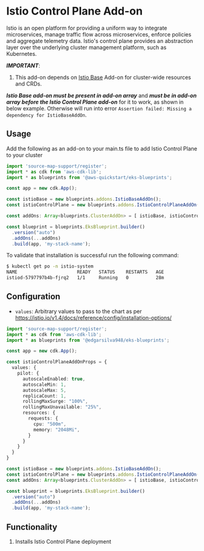# Istio Control Plane Add-on

Istio is an open platform for providing a uniform way to integrate microservices, manage traffic flow across microservices, enforce policies and aggregate telemetry data. Istio's control plane provides an abstraction layer over the underlying cluster management platform, such as Kubernetes.

***IMPORTANT***:

1. This add-on depends on [Istio Base](istio-base.md) Add-on for cluster-wide resources and CRDs.

***Istio Base add-on must be present in add-on array*** and ***must be in add-on array before the Istio Control Plane add-on*** for it to work, as shown in below example. Otherwise will run into error `Assertion failed: Missing a dependency for IstioBaseAddOn`.

## Usage

Add the following as an add-on to your main.ts file to add Istio Control Plane to your cluster

```typescript
import 'source-map-support/register';
import * as cdk from 'aws-cdk-lib';
import * as blueprints from '@aws-quickstart/eks-blueprints';

const app = new cdk.App();

const istioBase = new blueprints.addons.IstioBaseAddOn();
const istioControlPlane = new blueprints.addons.IstioControlPlaneAddOn()

const addOns: Array<blueprints.ClusterAddOn> = [ istioBase, istioControlPlane ];

const blueprint = blueprints.EksBlueprint.builder()
  .version("auto")
  .addOns(...addOns)
  .build(app, 'my-stack-name');
```

To validate that installation is successful run the following command:

```bash
$ kubectl get po -n istio-system
NAME                      READY   STATUS    RESTARTS   AGE
istiod-5797797b4b-fjrq2   1/1     Running   0          28m
```

## Configuration

 - `values`: Arbitrary values to pass to the chart as per https://istio.io/v1.4/docs/reference/config/installation-options/

```typescript
import 'source-map-support/register';
import * as cdk from 'aws-cdk-lib';
import * as blueprints from '@edgarsilva948/eks-blueprints';

const app = new cdk.App();

const istioControlPlaneAddOnProps = {
  values: {
    pilot: {
      autoscaleEnabled: true,
      autoscaleMin: 1,
      autoscaleMax: 5,
      replicaCount: 1,
      rollingMaxSurge: "100%",
      rollingMaxUnavailable: "25%",
      resources: {
        requests: {
          cpu: "500m",
          memory: "2048Mi",
        }
      }
    }
  }
}

const istioBase = new blueprints.addons.IstioBaseAddOn();
const istioControlPlane = new blueprints.addons.IstioControlPlaneAddOn(IstioControlPlaneAddOnProps)
const addOns: Array<blueprints.ClusterAddOn> = [ istioBase, istioControlPlane ];

const blueprint = blueprints.EksBlueprint.builder()
  .version("auto")
  .addOns(...addOns)
  .build(app, 'my-stack-name');

```

## Functionality

1. Installs Istio Control Plane deployment

